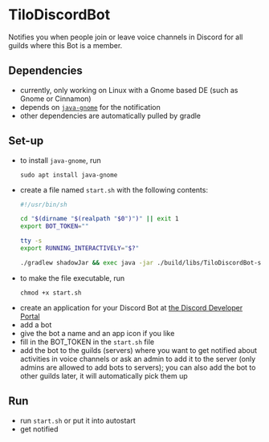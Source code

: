# TiloDiscordBot

Notifies you when people join or leave voice channels in Discord for all
guilds where this Bot is a member.

## Dependencies
- currently, only working on Linux with a Gnome based DE (such as Gnome or Cinnamon)
- depends on [`java-gnome`](http://java-gnome.sourceforge.net/) for the notification
- other dependencies are automatically pulled by gradle

## Set-up
- to install `java-gnome`, run
  ```shell
  sudo apt install java-gnome
  ```
- create a file named `start.sh` with the following contents:
  ```sh
  #!/usr/bin/sh
  
  cd "$(dirname "$(realpath "$0")")" || exit 1
  export BOT_TOKEN=""
  
  tty -s
  export RUNNING_INTERACTIVELY="$?"
  
  ./gradlew shadowJar && exec java -jar ./build/libs/TiloDiscordBot-standalone.jar 
  ```
- to make the file executable, run 
  ```shell
  chmod +x start.sh
  ```
- create an application for your Discord Bot at [the Discord Developer Portal](https://discord.com/developers/applications)
- add a bot
- give the bot a name and an app icon if you like
- fill in the BOT_TOKEN in the `start.sh` file
- add the bot to the guilds (servers) where you want to get notified about activities in voice channels
  or ask an admin to add it to the server (only admins are allowed to add bots to servers);
  you can also add the bot to other guilds later, it will automatically pick them up

## Run
- run `start.sh` or put it into autostart
- get notified
